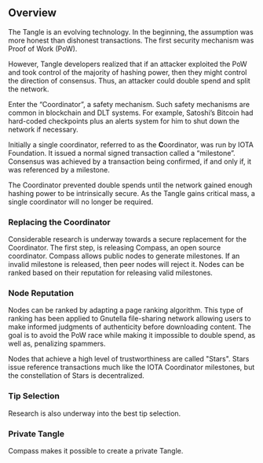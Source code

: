 ## Overview

The Tangle is an evolving technology.  In the beginning, the assumption was more honest than dishonest transactions.  The first security mechanism was Proof of Work (PoW).  

However, Tangle developers realized that if an attacker exploited the PoW and took control of the majority of hashing power, then they might control the direction of consensus.  Thus, an attacker could double spend and split the network.
 
Enter the “Coordinator”, a safety mechanism.  Such safety mechanisms are common in blockchain and DLT systems.  For example, Satoshi’s Bitcoin had hard-coded checkpoints plus an alerts system for him to shut down the network if necessary.
 
Initially a single coordinator, referred to as the **C**oordinator, was run by IOTA Foundation.  It issued a normal signed transaction called a “milestone”.  Consensus was achieved by a transaction being confirmed, if and only if, it was referenced by a milestone.  

The Coordinator prevented double spends until the network gained enough hashing power to be intrinsically secure.  As the Tangle gains critical mass, a single coordinator will no longer be required.
 
### Replacing the Coordinator

Considerable research is underway towards a secure replacement for the Coordinator.  The first step, is releasing Compass, an open source coordinator.  Compass allows public nodes to generate milestones.  If an invalid milestone is released, then peer nodes will reject it.  Nodes can be ranked based on their reputation for releasing valid milestones.  

### Node Reputation
 
Nodes can be ranked by adapting a page ranking algorithm.  This type of ranking has been applied to Gnutella file-sharing network allowing users to make informed judgments of authenticity before downloading content.  The goal is to avoid the PoW race while making it impossible to double spend, as well as, penalizing spammers.

Nodes that achieve a high level of trustworthiness are called "Stars".  Stars issue reference transactions much like the IOTA Coordinator milestones, but the constellation of Stars is decentralized.

### Tip Selection
 
Research is also underway into the best tip selection.

### Private Tangle

Compass makes it possible to create a private Tangle.


 

